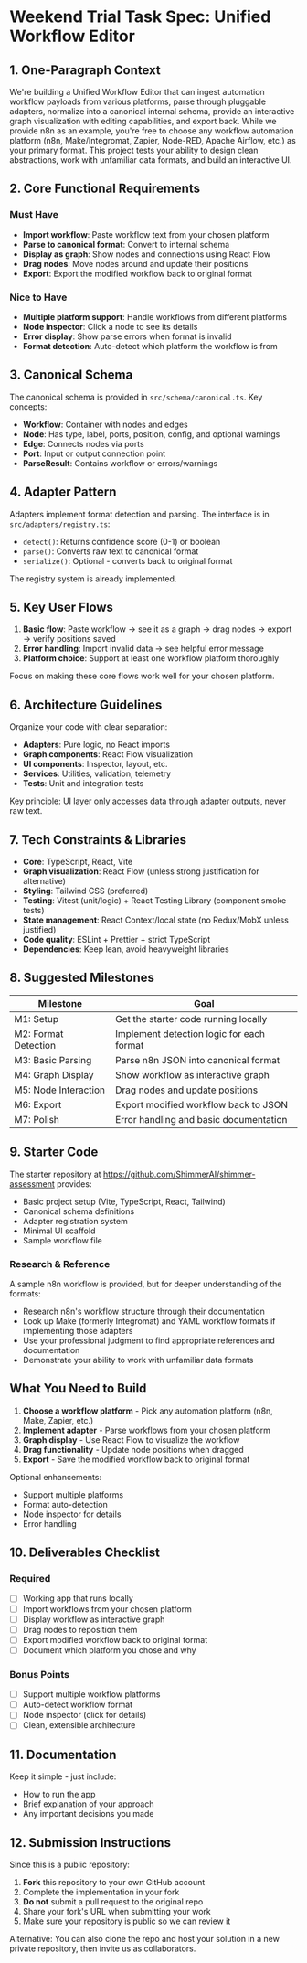# Weekend Trial Task Spec: Unified Workflow Editor

## 1. One-Paragraph Context

We're building a Unified Workflow Editor that can ingest automation workflow payloads from various platforms, parse through pluggable adapters, normalize into a canonical internal schema, provide an interactive graph visualization with editing capabilities, and export back. While we provide n8n as an example, you're free to choose any workflow automation platform (n8n, Make/Integromat, Zapier, Node-RED, Apache Airflow, etc.) as your primary format. This project tests your ability to design clean abstractions, work with unfamiliar data formats, and build an interactive UI.

## 2. Core Functional Requirements

### Must Have
- **Import workflow**: Paste workflow text from your chosen platform
- **Parse to canonical format**: Convert to internal schema
- **Display as graph**: Show nodes and connections using React Flow
- **Drag nodes**: Move nodes around and update their positions
- **Export**: Export the modified workflow back to original format

### Nice to Have
- **Multiple platform support**: Handle workflows from different platforms
- **Node inspector**: Click a node to see its details
- **Error display**: Show parse errors when format is invalid
- **Format detection**: Auto-detect which platform the workflow is from

## 3. Canonical Schema

The canonical schema is provided in `src/schema/canonical.ts`. Key concepts:
- **Workflow**: Container with nodes and edges
- **Node**: Has type, label, ports, position, config, and optional warnings
- **Edge**: Connects nodes via ports
- **Port**: Input or output connection point
- **ParseResult**: Contains workflow or errors/warnings

## 4. Adapter Pattern

Adapters implement format detection and parsing. The interface is in `src/adapters/registry.ts`:
- `detect()`: Returns confidence score (0-1) or boolean
- `parse()`: Converts raw text to canonical format
- `serialize()`: Optional - converts back to original format

The registry system is already implemented.

## 5. Key User Flows

1. **Basic flow**: Paste workflow → see it as a graph → drag nodes → export → verify positions saved
2. **Error handling**: Import invalid data → see helpful error message
3. **Platform choice**: Support at least one workflow platform thoroughly

Focus on making these core flows work well for your chosen platform.

## 6. Architecture Guidelines

Organize your code with clear separation:
- **Adapters**: Pure logic, no React imports
- **Graph components**: React Flow visualization
- **UI components**: Inspector, layout, etc.
- **Services**: Utilities, validation, telemetry
- **Tests**: Unit and integration tests

Key principle: UI layer only accesses data through adapter outputs, never raw text.

## 7. Tech Constraints & Libraries

- **Core**: TypeScript, React, Vite
- **Graph visualization**: React Flow (unless strong justification for alternative)
- **Styling**: Tailwind CSS (preferred)
- **Testing**: Vitest (unit/logic) + React Testing Library (component smoke tests)
- **State management**: React Context/local state (no Redux/MobX unless justified)
- **Code quality**: ESLint + Prettier + strict TypeScript
- **Dependencies**: Keep lean, avoid heavyweight libraries

## 8. Suggested Milestones

| Milestone | Goal |
|-----------|------|
| M1: Setup | Get the starter code running locally |
| M2: Format Detection | Implement detection logic for each format |
| M3: Basic Parsing | Parse n8n JSON into canonical format |
| M4: Graph Display | Show workflow as interactive graph |
| M5: Node Interaction | Drag nodes and update positions |
| M6: Export | Export modified workflow back to JSON |
| M7: Polish | Error handling and basic documentation |

## 9. Starter Code

The starter repository at https://github.com/ShimmerAI/shimmer-assessment provides:
- Basic project setup (Vite, TypeScript, React, Tailwind)
- Canonical schema definitions
- Adapter registration system
- Minimal UI scaffold
- Sample workflow file

### Research & Reference

A sample n8n workflow is provided, but for deeper understanding of the formats:
- Research n8n's workflow structure through their documentation
- Look up Make (formerly Integromat) and YAML workflow formats if implementing those adapters
- Use your professional judgment to find appropriate references and documentation
- Demonstrate your ability to work with unfamiliar data formats

## What You Need to Build

1. **Choose a workflow platform** - Pick any automation platform (n8n, Make, Zapier, etc.)
2. **Implement adapter** - Parse workflows from your chosen platform
3. **Graph display** - Use React Flow to visualize the workflow
4. **Drag functionality** - Update node positions when dragged
5. **Export** - Save the modified workflow back to original format

Optional enhancements:
- Support multiple platforms
- Format auto-detection
- Node inspector for details
- Error handling

## 10. Deliverables Checklist

### Required
- [ ] Working app that runs locally
- [ ] Import workflows from your chosen platform
- [ ] Display workflow as interactive graph
- [ ] Drag nodes to reposition them
- [ ] Export modified workflow back to original format
- [ ] Document which platform you chose and why

### Bonus Points
- [ ] Support multiple workflow platforms
- [ ] Auto-detect workflow format
- [ ] Node inspector (click for details)
- [ ] Clean, extensible architecture

## 11. Documentation

Keep it simple - just include:
- How to run the app
- Brief explanation of your approach
- Any important decisions you made

## 12. Submission Instructions

Since this is a public repository:

1. **Fork** this repository to your own GitHub account
2. Complete the implementation in your fork
3. **Do not** submit a pull request to the original repo
4. Share your fork's URL when submitting your work
5. Make sure your repository is public so we can review it

Alternative: You can also clone the repo and host your solution in a new private repository, then invite us as collaborators.